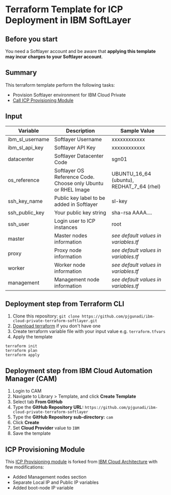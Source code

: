 # Terraform Template for ICP Deployment in IBM SoftLayer

## Before you start
You need a Softlayer account and be aware that **applying this template may incur charges to your Softlayer account**.

## Summary
This terraform template perform the following tasks:
- Provision Softlayer environment for IBM Cloud Private
- [Call ICP Provisioning Module](https://github.com/pjgunadi/terraform-module-icp-deploy)

## Input
| Variable      | Description    | Sample Value |
| ------------- | -------------- | ------------ |
| ibm_sl_username    | Softlayer Username  | xxxxxxxxxxxx |
| ibm_sl_api_key    | Softlayer API Key | xxxxxxxxxxxx |
| datacenter        | Softlayer Datacenter Code     | sgn01 |
| os_reference      | Softlayer OS Reference Code. Choose only Ubuntu or RHEL Image | UBUNTU_16_64 (ubuntu), REDHAT_7_64 (rhel) |
| ssh_key_name | Public key label to be added in Softlayer | sl-key |
| ssh_public_key | Your public key string | sha-rsa AAAA.... |
| ssh_user | Login user to ICP instances | root |
| master | Master nodes information | *see default values in variables.tf* |
| proxy | Proxy node information | *see default values in variables.tf* |
| worker | Worker node information | *see default values in variables.tf* |
| management | Management node information | *see default values in variables.tf* |

## Deployment step from Terraform CLI
1. Clone this repository: `git clone https://github.com/pjgunadi/ibm-cloud-private-terraform-softlayer.git`
2. [Download terraform](https://www.terraform.io/) if you don't have one
3. Create terraform variable file with your input value e.g. `terraform.tfvars`
4. Apply the template
```
terraform init
terraform plan
terraform apply
```

## Deployment step from IBM Cloud Automation Manager (CAM)
1. Login to CAM
2. Navigate to Library > Template, and click **Create Template**
3. Select tab **From GitHub**
4. Type the **GitHub Repository URL:** `https://github.com/pjgunadi/ibm-cloud-private-terraform-softlayer`
5. Type the **GitHub Repository sub-directory:** `cam`
6. Click **Create**
7. Set **Cloud Provider** value to `IBM`
8. Save the template

## ICP Provisioning Module
This [ICP Provisioning module](https://github.com/pjgunadi/terraform-module-icp-deploy) is forked from [IBM Cloud Architecture](https://github.com/ibm-cloud-architecture/terraform-module-icp-deploy)
with few modifications:
- Added Management nodes section
- Separate Local IP and Public IP variables
- Added boot-node IP variable

